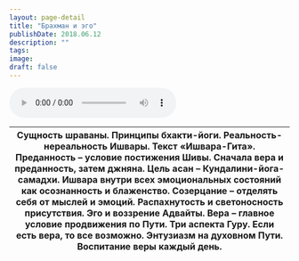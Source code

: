 ```yaml
---
layout: page-detail
title: "Брахман и эго"
publishDate: 2018.06.12
description: ""
tags:
image:
draft: false
---
```


<audio title="2018.06.12 - Брахман и эго.mp3" src="https://filer-api.advayta.org/v1.0/public/files/75676" controls=""></audio>

| Сущность шраваны. Принципы бхакти-йоги. Реальность-нереальность Ишвары.  Текст «Ишвара-Гита». Преданность – условие постижения Шивы. Сначала вера и преданность, затем джняна. Цель асан – Кундалини-йога-самадхи. Ишвара внутри всех эмоциональных состояний как осознанность и блаженство. Созерцание – отделять себя от мыслей и эмоций. Распахнутость и светоносность присутствия. Эго и воззрение Адвайты. Вера – главное условие продвижения по Пути. Три аспекта Гуру. Если есть вера, то все возможно. Энтузиазм на духовном Пути. Воспитание веры каждый день. |
| ----------------------------------------------------------------------------------------------------------------------------------------------------------------------------------------------------------------------------------------------------------------------------------------------------------------------------------------------------------------------------------------------------------------------------------------------------------------------------------------------------------------------------------------------------------------------- |

  
